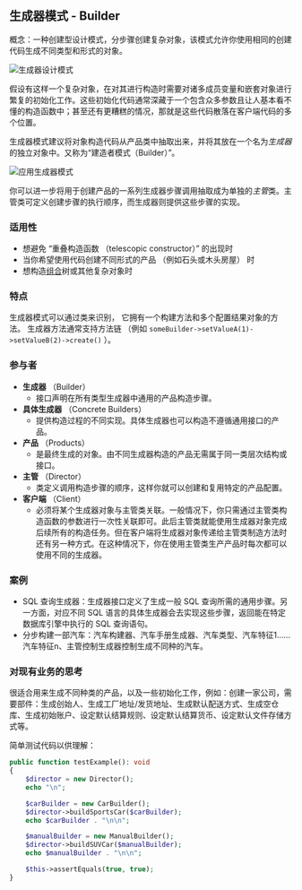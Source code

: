 ## 生成器模式 - Builder

概念：一种创建型设计模式，分步骤创建复杂对象，该模式允许你使用相同的创建代码生成不同类型和形式的对象。

![生成器设计模式](assets/设计模式/builder-zh.png)



假设有这样一个复杂对象，在对其进行构造时需要对诸多成员变量和嵌套对象进行繁复的初始化工作。这些初始化代码通常深藏于一个包含众多参数且让人基本看不懂的构造函数中；甚至还有更糟糕的情况，那就是这些代码散落在客户端代码的多个位置。

生成器模式建议将对象构造代码从产品类中抽取出来，并将其放在一个名为*生成器*的独立对象中。又称为“建造者模式（Builder）”。

![应用生成器模式](assets/设计模式/solution1.png)

你可以进一步将用于创建产品的一系列生成器步骤调用抽取成为单独的*主管*类。主管类可定义创建步骤的执行顺序，而生成器则提供这些步骤的实现。

### 适用性

- 想避免 “重叠构造函数 （telescopic constructor）” 的出现时
- 当你希望使用代码创建不同形式的产品 （例如石头或木头房屋） 时
- 想构造[组合](https://refactoringguru.cn/design-patterns/composite)树或其他复杂对象时

### 特点

生成器模式可以通过类来识别， 它拥有一个构建方法和多个配置结果对象的方法。 生成器方法通常支持方法链 （例如 `someBuilder->setValueA(1)->setValueB(2)->create()` ）。

### 参与者

- **生成器** （Builder）
    - 接口声明在所有类型生成器中通用的产品构造步骤。
- **具体生成器** （Concrete Builders）
    - 提供构造过程的不同实现。具体生成器也可以构造不遵循通用接口的产品。
- **产品** （Products）
    - 是最终生成的对象。由不同生成器构造的产品无需属于同一类层次结构或接口。
- **主管** （Director）
    - 类定义调用构造步骤的顺序，这样你就可以创建和复用特定的产品配置。
- **客户端** （Client）
    - 必须将某个生成器对象与主管类关联。一般情况下，你只需通过主管类构造函数的参数进行一次性关联即可。此后主管类就能使用生成器对象完成后续所有的构造任务。但在客户端将生成器对象传递给主管类制造方法时还有另一种方式。在这种情况下，你在使用主管类生产产品时每次都可以使用不同的生成器。

### 案例

- SQL 查询生成器：生成器接口定义了生成一般 SQL 查询所需的通用步骤。另一方面，对应不同 SQL 语言的具体生成器会去实现这些步骤，返回能在特定数据库引擎中执行的 SQL 查询语句。
- 分步构建一部汽车：汽车构建器、汽车手册生成器、汽车类型、汽车特征1……汽车特征n、主管控制生成器控制生成不同种的汽车。

### 对现有业务的思考

很适合用来生成不同种类的产品，以及一些初始化工作，例如：创建一家公司，需要部件：生成创始人、生成工厂地址/发货地址、生成默认配送方式、生成空仓库、生成初始账户、设定默认结算规则、设定默认结算货币、设定默认文件存储方式等。

简单测试代码以供理解：

```php
public function testExample(): void
{
    $director = new Director();
    echo "\n";

    $carBuilder = new CarBuilder();
    $director->buildSportsCar($carBuilder);
    echo $carBuilder . "\n\n";

    $manualBuilder = new ManualBuilder();
    $director->buildSUVCar($manualBuilder);
    echo $manualBuilder . "\n\n";

    $this->assertEquals(true, true);
}
```

